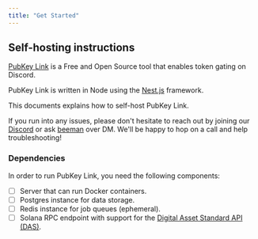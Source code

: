 ```yaml
---
title: "Get Started"
---
```

## Self-hosting instructions


[PubKey Link](https://github.com/pubkeyapp/pubkey-link) is a Free and Open Source tool that enables token gating on Discord.

PubKey Link is written in Node using the [Nest.js](https://nestjs.com) framework.

This documents explains how to self-host PubKey Link.

If you run into any issues, please don't hesitate to reach out by joining our [Discord](https://discord.gg/XxuZQeDPNf) or ask [beeman](https://discord.com/users/386584531353862154) over DM. We'll be happy to hop on a call and help troubleshooting!

### Dependencies

In order to run PubKey Link, you need the following components:

- [ ] Server that can run Docker containers.
- [ ] Postgres instance for data storage.
- [ ] Redis instance for job queues (ephemeral).
- [ ] Solana RPC endpoint with support for the [Digital Asset Standard API (DAS)](https://github.com/metaplex-foundation/digital-asset-standard-api).